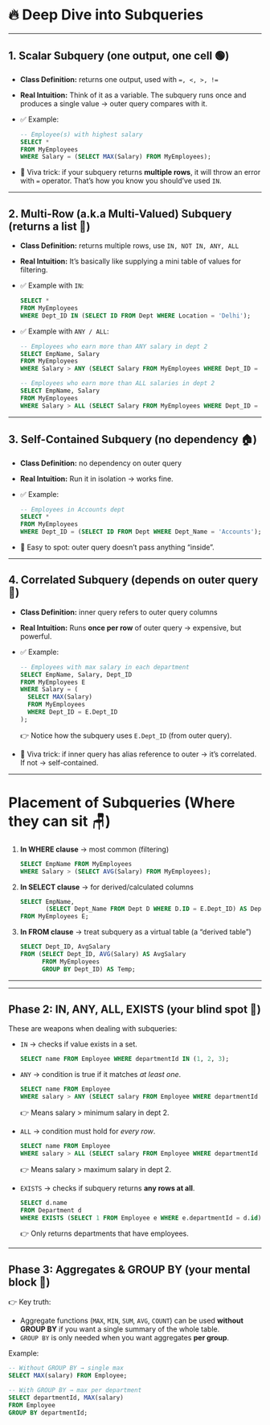 # 🔥 Deep Dive into Subqueries 

---

## **1. Scalar Subquery** (one output, one cell 🟢)

* **Class Definition:** returns one output, used with `=, <, >, !=`
* **Real Intuition:** Think of it as a variable. The subquery runs once and produces a single value → outer query compares with it.
* ✅ Example:

  ```sql
  -- Employee(s) with highest salary
  SELECT *
  FROM MyEmployees
  WHERE Salary = (SELECT MAX(Salary) FROM MyEmployees);
  ```
* 🔑 Viva trick: if your subquery returns **multiple rows**, it will throw an error with `=` operator. That’s how you know you should’ve used `IN`.

---

## **2. Multi-Row (a.k.a Multi-Valued) Subquery** (returns a list 📜)

* **Class Definition:** returns multiple rows, use `IN, NOT IN, ANY, ALL`
* **Real Intuition:** It’s basically like supplying a mini table of values for filtering.
* ✅ Example with `IN`:

  ```sql
  SELECT *
  FROM MyEmployees
  WHERE Dept_ID IN (SELECT ID FROM Dept WHERE Location = 'Delhi');
  ```
* ✅ Example with `ANY / ALL`:

  ```sql
  -- Employees who earn more than ANY salary in dept 2
  SELECT EmpName, Salary
  FROM MyEmployees
  WHERE Salary > ANY (SELECT Salary FROM MyEmployees WHERE Dept_ID = 2);

  -- Employees who earn more than ALL salaries in dept 2
  SELECT EmpName, Salary
  FROM MyEmployees
  WHERE Salary > ALL (SELECT Salary FROM MyEmployees WHERE Dept_ID = 2);
  ```

---

## **3. Self-Contained Subquery** (no dependency 🏠)

* **Class Definition:** no dependency on outer query
* **Real Intuition:** Run it in isolation → works fine.
* ✅ Example:

  ```sql
  -- Employees in Accounts dept
  SELECT *
  FROM MyEmployees
  WHERE Dept_ID = (SELECT ID FROM Dept WHERE Dept_Name = 'Accounts');
  ```
* 🔑 Easy to spot: outer query doesn’t pass anything “inside”.

---

## **4. Correlated Subquery** (depends on outer query 🔗)

* **Class Definition:** inner query refers to outer query columns

* **Real Intuition:** Runs **once per row** of outer query → expensive, but powerful.

* ✅ Example:

  ```sql
  -- Employees with max salary in each department
  SELECT EmpName, Salary, Dept_ID
  FROM MyEmployees E
  WHERE Salary = (
    SELECT MAX(Salary)
    FROM MyEmployees
    WHERE Dept_ID = E.Dept_ID
  );
  ```

  👉 Notice how the subquery uses `E.Dept_ID` (from outer query).

* 🔑 Viva trick: if inner query has alias reference to outer → it’s correlated. If not → self-contained.

---

# **Placement of Subqueries (Where they can sit 🪑)**

1. **In WHERE clause** → most common (filtering)

   ```sql
   SELECT EmpName FROM MyEmployees
   WHERE Salary > (SELECT AVG(Salary) FROM MyEmployees);
   ```

2. **In SELECT clause** → for derived/calculated columns

   ```sql
   SELECT EmpName,
          (SELECT Dept_Name FROM Dept D WHERE D.ID = E.Dept_ID) AS DeptName
   FROM MyEmployees E;
   ```

3. **In FROM clause** → treat subquery as a virtual table (a “derived table”)

   ```sql
   SELECT Dept_ID, AvgSalary
   FROM (SELECT Dept_ID, AVG(Salary) AS AvgSalary
         FROM MyEmployees
         GROUP BY Dept_ID) AS Temp;
   ```

---

---

## **Phase 2: IN, ANY, ALL, EXISTS (your blind spot 🤯)**

These are weapons when dealing with subqueries:

* `IN` → checks if value exists in a set.

  ```sql
  SELECT name FROM Employee WHERE departmentId IN (1, 2, 3);
  ```

* `ANY` → condition is true if it matches *at least one*.

  ```sql
  SELECT name FROM Employee
  WHERE salary > ANY (SELECT salary FROM Employee WHERE departmentId = 2);
  ```

  👉 Means salary > minimum salary in dept 2.

* `ALL` → condition must hold for *every row*.

  ```sql
  SELECT name FROM Employee
  WHERE salary > ALL (SELECT salary FROM Employee WHERE departmentId = 2);
  ```

  👉 Means salary > maximum salary in dept 2.

* `EXISTS` → checks if subquery returns **any rows at all**.

  ```sql
  SELECT d.name
  FROM Department d
  WHERE EXISTS (SELECT 1 FROM Employee e WHERE e.departmentId = d.id);
  ```

  👉 Only returns departments that have employees.

---

## **Phase 3: Aggregates & GROUP BY (your mental block 🧱)**

👉 Key truth:

* Aggregate functions (`MAX`, `MIN`, `SUM`, `AVG`, `COUNT`) can be used **without GROUP BY** if you want a single summary of the whole table.
* `GROUP BY` is only needed when you want aggregates **per group**.

Example:

```sql
-- Without GROUP BY → single max
SELECT MAX(salary) FROM Employee;

-- With GROUP BY → max per department
SELECT departmentId, MAX(salary)
FROM Employee
GROUP BY departmentId;
```

